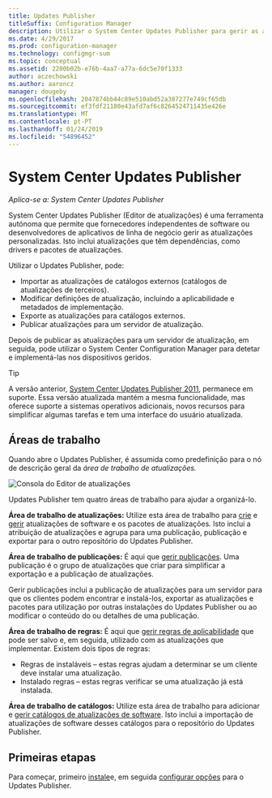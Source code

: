 ```yaml
---
title: Updates Publisher
titleSuffix: Configuration Manager
description: Utilizar o System Center Updates Publisher para gerir as atualizações personalizadas
ms.date: 4/29/2017
ms.prod: configuration-manager
ms.technology: configmgr-sum
ms.topic: conceptual
ms.assetid: 2200b02b-e76b-4aa7-a77a-6dc5e70f1333
author: aczechowski
ms.author: aaroncz
manager: dougeby
ms.openlocfilehash: 2047874bb44c89e510abd52a387277e749cf65db
ms.sourcegitcommit: ef3fdf21180e43afd7af6c8264524711435e426e
ms.translationtype: MT
ms.contentlocale: pt-PT
ms.lasthandoff: 01/24/2019
ms.locfileid: "54896452"
---
```

# <a name="system-center-updates-publisher"></a>System Center Updates Publisher

*Aplica-se a: System Center Updates Publisher*

System Center Updates Publisher (Editor de atualizações) é uma ferramenta autónoma que permite que fornecedores independentes de software ou desenvolvedores de aplicativos de linha de negócio gerir as atualizações personalizadas. Isto inclui atualizações que têm dependências, como drivers e pacotes de atualizações.

Utilizar o Updates Publisher, pode:

-   Importar as atualizações de catálogos externos (catálogos de atualizações de terceiros).
-   Modificar definições de atualização, incluindo a aplicabilidade e metadados de implementação.
-   Exporte as atualizações para catálogos externos.
-   Publicar atualizações para um servidor de atualização.

Depois de publicar as atualizações para um servidor de atualização, em seguida, pode utilizar o System Center Configuration Manager para detetar e implementá-las nos dispositivos geridos.

> [!TIP]  
> A versão anterior, [System Center Updates Publisher 2011](http://go.microsoft.com/fwlink/?LinkId=848111), permanece em suporte. Essa versão atualizada mantém a mesma funcionalidade, mas oferece suporte a sistemas operativos adicionais, novos recursos para simplificar algumas tarefas e tem uma interface do usuário atualizada.

## <a name="workspaces"></a>Áreas de trabalho
Quando abre o Updates Publisher, é assumida como predefinição para o nó de descrição geral da *área de trabalho de atualizações.*

![Consola do Editor de atualizações](media/console1.png)   


Updates Publisher tem quatro áreas de trabalho para ajudar a organizá-lo.


**Área de trabalho de atualizações:** Utilize esta área de trabalho para [crie](/sccm/sum/tools/create-updates-with-updates-publisher) e [gerir](/sccm/sum/tools/manage-updates-with-updates-publisher) atualizações de software e os pacotes de atualizações. Isto inclui a atribuição de atualizações e agrupa para uma publicação, publicação e exportar para o outro repositório do Updates Publisher.

**Área de trabalho de publicações:** É aqui que [gerir publicações](/sccm/sum/tools/updates-publisher-publications). Uma publicação é o grupo de atualizações que criar para simplificar a exportação e a publicação de atualizações.

Gerir publicações inclui a publicação de atualizações para um servidor para que os clientes podem encontrar e instalá-los, exportar as atualizações e pacotes para utilização por outras instalações do Updates Publisher ou ao modificar o conteúdo do ou detalhes de uma publicação.



**Área de trabalho de regras:** É aqui que [gerir regras de aplicabilidade](/sccm/sum/tools/updates-publisher-applicability-rules) que pode ser salvo e, em seguida, utilizado com as atualizações que implementar. Existem dois tipos de regras:

-   Regras de instaláveis – estas regras ajudam a determinar se um cliente deve instalar uma atualização.
-   Instalado regras – estas regras verificar se uma atualização já está instalada.

**Área de trabalho de catálogos:** Utilize esta área de trabalho para adicionar e [gerir catálogos de atualizações de software](/sccm/sum/tools/updates-publisher-catalogs). Isto inclui a importação de atualizações de software desses catálogos para o repositório do Updates Publisher.
## <a name="first-steps"></a>Primeiras etapas
Para começar, primeiro [instale](/sccm/sum/tools/install-updates-publisher)e, em seguida [configurar opções](/sccm/sum/tools/updates-publisher-options) para o Updates Publisher.
